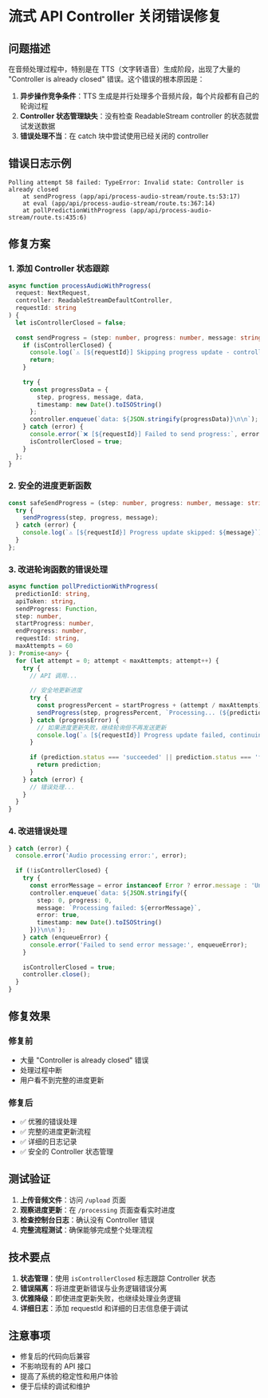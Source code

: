 # 流式 API Controller 关闭错误修复

## 问题描述

在音频处理过程中，特别是在 TTS（文字转语音）生成阶段，出现了大量的 "Controller is already closed" 错误。这个错误的根本原因是：

1. **异步操作竞争条件**：TTS 生成是并行处理多个音频片段，每个片段都有自己的轮询过程
2. **Controller 状态管理缺失**：没有检查 ReadableStream controller 的状态就尝试发送数据
3. **错误处理不当**：在 catch 块中尝试使用已经关闭的 controller

## 错误日志示例

```
Polling attempt 58 failed: TypeError: Invalid state: Controller is already closed
    at sendProgress (app/api/process-audio-stream/route.ts:53:17)
    at eval (app/api/process-audio-stream/route.ts:367:14)
    at pollPredictionWithProgress (app/api/process-audio-stream/route.ts:435:6)
```

## 修复方案

### 1. 添加 Controller 状态跟踪

```typescript
async function processAudioWithProgress(
  request: NextRequest, 
  controller: ReadableStreamDefaultController, 
  requestId: string
) {
  let isControllerClosed = false;
  
  const sendProgress = (step: number, progress: number, message: string, data?: any) => {
    if (isControllerClosed) {
      console.log(`⚠️ [${requestId}] Skipping progress update - controller closed: ${message}`);
      return;
    }
    
    try {
      const progressData = {
        step, progress, message, data,
        timestamp: new Date().toISOString()
      };
      controller.enqueue(`data: ${JSON.stringify(progressData)}\n\n`);
    } catch (error) {
      console.error(`❌ [${requestId}] Failed to send progress:`, error);
      isControllerClosed = true;
    }
  };
}
```

### 2. 安全的进度更新函数

```typescript
const safeSendProgress = (step: number, progress: number, message: string) => {
  try {
    sendProgress(step, progress, message);
  } catch (error) {
    console.log(`⚠️ [${requestId}] Progress update skipped: ${message}`);
  }
};
```

### 3. 改进轮询函数的错误处理

```typescript
async function pollPredictionWithProgress(
  predictionId: string, 
  apiToken: string, 
  sendProgress: Function,
  step: number,
  startProgress: number,
  endProgress: number,
  requestId: string,
  maxAttempts = 60
): Promise<any> {
  for (let attempt = 0; attempt < maxAttempts; attempt++) {
    try {
      // API 调用...
      
      // 安全地更新进度
      try {
        const progressPercent = startProgress + (attempt / maxAttempts) * (endProgress - startProgress);
        sendProgress(step, progressPercent, `Processing... (${prediction.status})`);
      } catch (progressError) {
        // 如果进度更新失败，继续轮询但不再发送更新
        console.log(`⚠️ [${requestId}] Progress update failed, continuing polling silently`);
      }
      
      if (prediction.status === 'succeeded' || prediction.status === 'failed') {
        return prediction;
      }
    } catch (error) {
      // 错误处理...
    }
  }
}
```

### 4. 改进错误处理

```typescript
} catch (error) {
  console.error('Audio processing error:', error);
  
  if (!isControllerClosed) {
    try {
      const errorMessage = error instanceof Error ? error.message : 'Unknown error';
      controller.enqueue(`data: ${JSON.stringify({
        step: 0, progress: 0,
        message: `Processing failed: ${errorMessage}`,
        error: true,
        timestamp: new Date().toISOString()
      })}\n\n`);
    } catch (enqueueError) {
      console.error('Failed to send error message:', enqueueError);
    }
    
    isControllerClosed = true;
    controller.close();
  }
}
```

## 修复效果

### 修复前
- 大量 "Controller is already closed" 错误
- 处理过程中断
- 用户看不到完整的进度更新

### 修复后
- ✅ 优雅的错误处理
- ✅ 完整的进度更新流程
- ✅ 详细的日志记录
- ✅ 安全的 Controller 状态管理

## 测试验证

1. **上传音频文件**：访问 `/upload` 页面
2. **观察进度更新**：在 `/processing` 页面查看实时进度
3. **检查控制台日志**：确认没有 Controller 错误
4. **完整流程测试**：确保能够完成整个处理流程

## 技术要点

1. **状态管理**：使用 `isControllerClosed` 标志跟踪 Controller 状态
2. **错误隔离**：将进度更新错误与业务逻辑错误分离
3. **优雅降级**：即使进度更新失败，也继续处理业务逻辑
4. **详细日志**：添加 requestId 和详细的日志信息便于调试

## 注意事项

- 修复后的代码向后兼容
- 不影响现有的 API 接口
- 提高了系统的稳定性和用户体验
- 便于后续的调试和维护 